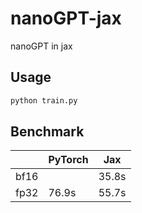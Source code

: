 # nanoGPT-jax
nanoGPT in jax

## Usage
```bash
python train.py
```

## Benchmark
|      | PyTorch | Jax   |
| ---- | ------- | ----- |
| bf16 |         | 35.8s |
| fp32 | 76.9s   | 55.7s |